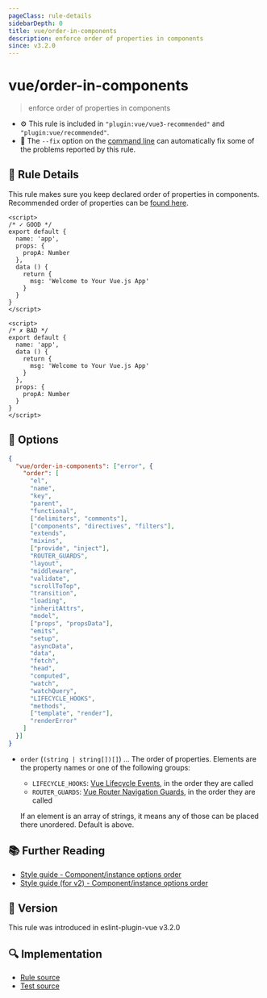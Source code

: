 ```yaml
---
pageClass: rule-details
sidebarDepth: 0
title: vue/order-in-components
description: enforce order of properties in components
since: v3.2.0
---
```

# vue/order-in-components

> enforce order of properties in components

- :gear: This rule is included in `"plugin:vue/vue3-recommended"` and `"plugin:vue/recommended"`.
- :wrench: The `--fix` option on the [command line](https://eslint.org/docs/user-guide/command-line-interface#fixing-problems) can automatically fix some of the problems reported by this rule.

## :book: Rule Details

This rule makes sure you keep declared order of properties in components.
Recommended order of properties can be [found here](https://vuejs.org/style-guide/rules-recommended.html#component-instance-options-order).

<eslint-code-block fix :rules="{'vue/order-in-components': ['error']}">

```vue
<script>
/* ✓ GOOD */
export default {
  name: 'app',
  props: {
    propA: Number
  },
  data () {
    return {
      msg: 'Welcome to Your Vue.js App'
    }
  }
}
</script>
```

</eslint-code-block>

<eslint-code-block fix :rules="{'vue/order-in-components': ['error']}">

```vue
<script>
/* ✗ BAD */
export default {
  name: 'app',
  data () {
    return {
      msg: 'Welcome to Your Vue.js App'
    }
  },
  props: {
    propA: Number
  }
}
</script>
```

</eslint-code-block>

## :wrench: Options

```json
{
  "vue/order-in-components": ["error", {
    "order": [
      "el",
      "name",
      "key",
      "parent",
      "functional",
      ["delimiters", "comments"],
      ["components", "directives", "filters"],
      "extends",
      "mixins",
      ["provide", "inject"],
      "ROUTER_GUARDS",
      "layout",
      "middleware",
      "validate",
      "scrollToTop",
      "transition",
      "loading",
      "inheritAttrs",
      "model",
      ["props", "propsData"],
      "emits",
      "setup",
      "asyncData",
      "data",
      "fetch",
      "head",
      "computed",
      "watch",
      "watchQuery",
      "LIFECYCLE_HOOKS",
      "methods",
      ["template", "render"],
      "renderError"
    ]
  }]
}
```

- `order` (`(string | string[])[]`) ... The order of properties. Elements are the property names or one of the following groups:

  - `LIFECYCLE_HOOKS`: [Vue Lifecycle Events](https://v3.vuejs.org/guide/instance.html#lifecycle-diagram), in the order they are called
  - `ROUTER_GUARDS`: [Vue Router Navigation Guards](https://router.vuejs.org/guide/advanced/navigation-guards.html#in-component-guards), in the order they are called

  If an element is an array of strings, it means any of those can be placed there unordered. Default is above.

## :books: Further Reading

- [Style guide - Component/instance options order](https://vuejs.org/style-guide/rules-recommended.html#component-instance-options-order)
- [Style guide (for v2) - Component/instance options order](https://v2.vuejs.org/v2/style-guide/#Component-instance-options-order-recommended)

## :rocket: Version

This rule was introduced in eslint-plugin-vue v3.2.0

## :mag: Implementation

- [Rule source](https://github.com/vuejs/eslint-plugin-vue/blob/master/lib/rules/order-in-components.js)
- [Test source](https://github.com/vuejs/eslint-plugin-vue/blob/master/tests/lib/rules/order-in-components.js)
